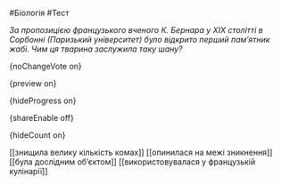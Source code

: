 #Біологія #Тест

*За пропозицією французького вченого К. Бернара у ХІХ столітті в Сорбонні  (Паризький університет) було відкрито перший пам’ятник жабі. Чим ця  тварина заслужила таку шану?*

{noChangeVote on}

{preview on}

{hideProgress on}

{shareEnable off}

{hideCount on}

[[знищила велику кількість комах]]
[[опинилася на межі зникнення]]
[[була дослідним об’єктом]]
[[використовувалася у французькій кулінарії]]
